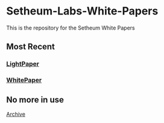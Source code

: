 # Setheum-Labs-White-Papers
This is the repository for the Setheum White Papers

## Most Recent

### [LightPaper](./lightpaper)

### [WhitePaper](./whitetpaper)


## No more in use

[Archive](./archive)

